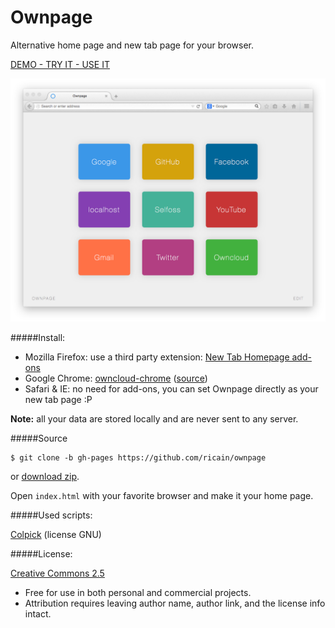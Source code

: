 # Ownpage

Alternative home page and new tab page for your browser.

[DEMO - TRY IT - USE IT](http://ricain.github.io/ownpage/)

![example](example.png)

#####Install:

- Mozilla Firefox: use a third party extension: [New Tab Homepage add-ons](https://addons.mozilla.org/en-US/firefox/addon/new-tab-homepage/)
- Google Chrome: [owncloud-chrome](http://goo.gl/hb6333) ([source](https://github.com/ricain/ownpage-chrome))
- Safari & IE: no need for add-ons, you can set Ownpage directly as your new tab page :P

**Note:** all your data are stored locally and are never sent to any server.

#####Source

```
$ git clone -b gh-pages https://github.com/ricain/ownpage
```
or [download zip](https://github.com/Ricain/ownpage/archive/gh-pages.zip).

Open `index.html` with your favorite browser and make it your home page.

#####Used scripts:

[Colpick](http://colpick.com) (license GNU)

#####License:

[Creative Commons 2.5](http://creativecommons.org/licenses/by/2.5/)

- Free for use in both personal and commercial projects.
- Attribution requires leaving author name, author link, and the license info intact.

